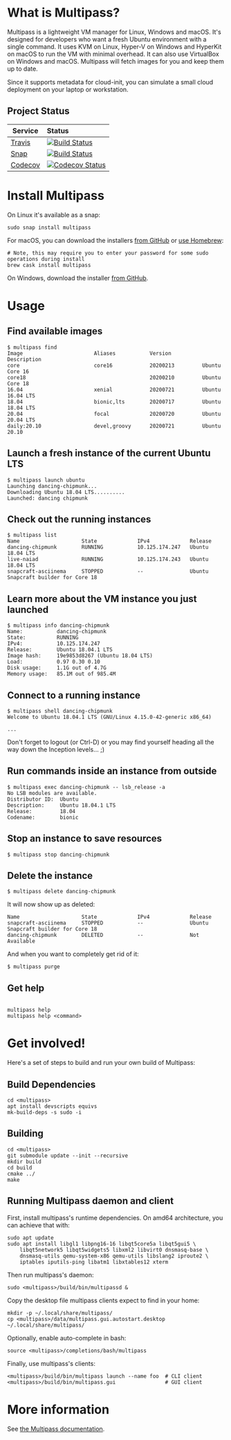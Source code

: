 # What is Multipass?

Multipass is a lightweight VM manager for Linux, Windows and macOS. It's designed
for developers who want a fresh Ubuntu environment with a single command. It uses
KVM on Linux, Hyper-V on Windows and HyperKit on macOS to run the VM with minimal
overhead. It can also use VirtualBox on Windows and macOS.
Multipass will fetch images for you and keep them up to date.

Since it supports metadata for cloud-init, you can simulate a small cloud
deployment on your laptop or workstation.

## Project Status

| Service | Status |
|-----|:---|
| [Travis](https://travis-ci.org) |  [![Build Status][travis-image]][travis-url]  |
| [Snap](https://snapcraft.io/) |  [![Build Status][snap-image]][snap-url]  |
| [Codecov](https://codecov.io/) |  [![Codecov Status][codecov-image]][codecov-url]  |

# Install Multipass

On Linux it's available as a snap:

```
sudo snap install multipass
```

For macOS, you can download the installers [from GitHub](https://github.com/canonical/multipass/releases) or [use Homebrew](https://github.com/Homebrew/brew):

```
# Note, this may require you to enter your password for some sudo operations during install
brew cask install multipass
```

On Windows, download the installer [from GitHub](https://github.com/canonical/multipass/releases).

# Usage

## Find available images
```
$ multipass find
Image                       Aliases           Version          Description
core                        core16            20200213         Ubuntu Core 16
core18                                        20200210         Ubuntu Core 18
16.04                       xenial            20200721         Ubuntu 16.04 LTS
18.04                       bionic,lts        20200717         Ubuntu 18.04 LTS
20.04                       focal             20200720         Ubuntu 20.04 LTS
daily:20.10                 devel,groovy      20200721         Ubuntu 20.10
```

## Launch a fresh instance of the current Ubuntu LTS
```
$ multipass launch ubuntu
Launching dancing-chipmunk...
Downloading Ubuntu 18.04 LTS..........
Launched: dancing chipmunk
```

## Check out the running instances
```
$ multipass list
Name                    State             IPv4             Release
dancing-chipmunk        RUNNING           10.125.174.247   Ubuntu 18.04 LTS
live-naiad              RUNNING           10.125.174.243   Ubuntu 18.04 LTS
snapcraft-asciinema     STOPPED           --               Ubuntu Snapcraft builder for Core 18
```

## Learn more about the VM instance you just launched
```
$ multipass info dancing-chipmunk
Name:           dancing-chipmunk
State:          RUNNING
IPv4:           10.125.174.247
Release:        Ubuntu 18.04.1 LTS
Image hash:     19e9853d8267 (Ubuntu 18.04 LTS)
Load:           0.97 0.30 0.10
Disk usage:     1.1G out of 4.7G
Memory usage:   85.1M out of 985.4M
```

## Connect to a running instance

```
$ multipass shell dancing-chipmunk
Welcome to Ubuntu 18.04.1 LTS (GNU/Linux 4.15.0-42-generic x86_64)

...
```

Don't forget to logout (or Ctrl-D) or you may find yourself heading all the
way down the Inception levels... ;)

## Run commands inside an instance from outside

```
$ multipass exec dancing-chipmunk -- lsb_release -a
No LSB modules are available.
Distributor ID:  Ubuntu
Description:     Ubuntu 18.04.1 LTS
Release:         18.04
Codename:        bionic
```

## Stop an instance to save resources
```
$ multipass stop dancing-chipmunk
```

## Delete the instance
```
$ multipass delete dancing-chipmunk
```

It will now show up as deleted:
```$ multipass list
Name                    State             IPv4             Release
snapcraft-asciinema     STOPPED           --               Ubuntu Snapcraft builder for Core 18
dancing-chipmunk        DELETED           --               Not Available
```

And when you want to completely get rid of it:

```
$ multipass purge
```

## Get help
```

multipass help
multipass help <command>
```

# Get involved!

Here's a set of steps to build and run your own build of Multipass:

## Build Dependencies

```
cd <multipass>
apt install devscripts equivs
mk-build-deps -s sudo -i
```

## Building

```
cd <multipass>
git submodule update --init --recursive
mkdir build
cd build
cmake ../
make
```

## Running Multipass daemon and client

First, install multipass's runtime dependencies. On amd64 architecture, you can achieve that with:

```
sudo apt update
sudo apt install libgl1 libpng16-16 libqt5core5a libqt5gui5 \
    libqt5network5 libqt5widgets5 libxml2 libvirt0 dnsmasq-base \
    dnsmasq-utils qemu-system-x86 qemu-utils libslang2 iproute2 \
    iptables iputils-ping libatm1 libxtables12 xterm
```

Then run multipass's daemon:
```
sudo <multipass>/build/bin/multipassd &
```

Copy the desktop file multipass clients expect to find in your home:

```
mkdir -p ~/.local/share/multipass/
cp <multipass>/data/multipass.gui.autostart.desktop ~/.local/share/multipass/
```

Optionally, enable auto-complete in bash:

```
source <multipass>/completions/bash/multipass
```

Finally, use multipass's clients:

```
<multipass>/build/bin/multipass launch --name foo  # CLI client
<multipass>/build/bin/multipass.gui                # GUI client
```

# More information

See [the Multipass documentation](https://discourse.ubuntu.com/c/multipass/doc).

[travis-image]: https://travis-ci.org/canonical/multipass.svg?branch=master
[travis-url]: https://travis-ci.org/canonical/multipass
[snap-image]: https://build.snapcraft.io/badge/CanonicalLtd/multipass.svg
[snap-url]: https://build.snapcraft.io/user/CanonicalLtd/multipass
[codecov-image]: https://codecov.io/gh/canonical/multipass/branch/master/graph/badge.svg
[codecov-url]: https://codecov.io/gh/canonical/multipass
